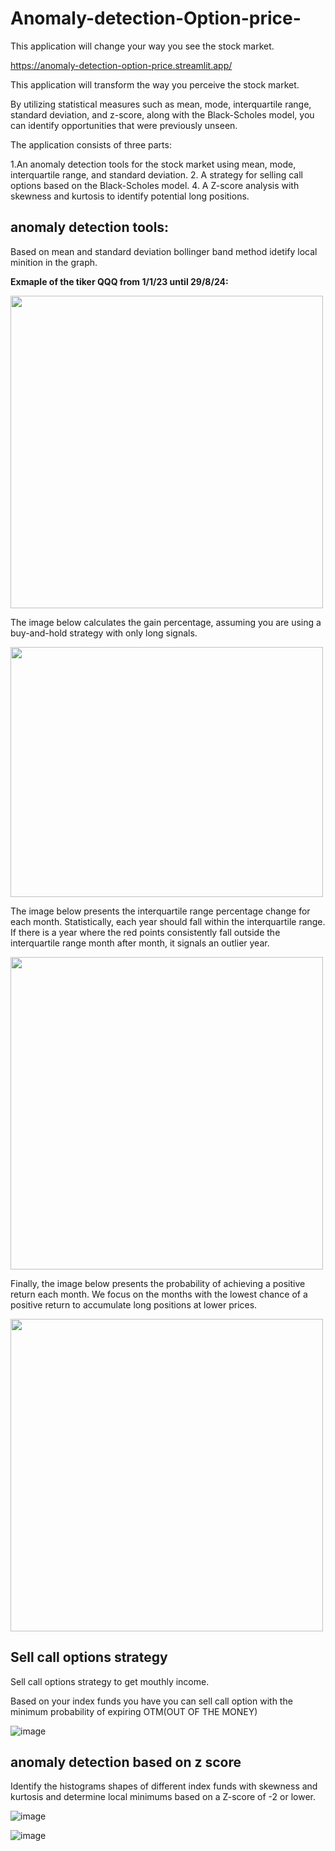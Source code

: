 # Anomaly-detection-Option-price-
This application will change your way you see the stock market.

https://anomaly-detection-option-price.streamlit.app/

This application will transform the way you perceive the stock market. 

By utilizing statistical measures such as mean, mode, interquartile range, standard deviation, and z-score, along with the Black-Scholes model, you can identify opportunities that were previously unseen.

The application consists of three parts:

1.An anomaly detection tools for the stock market using mean, mode, interquartile range, and standard deviation.
2. A strategy for selling call options based on the Black-Scholes model.
4. A Z-score analysis with skewness and kurtosis to identify potential long positions.


## anomaly detection tools:

Based on mean and standard deviation bollinger band method idetify local minition in the graph.

**Exmaple of the tiker QQQ from 1/1/23 until 29/8/24:**

<img src="https://github.com/user-attachments/assets/d9431f91-440d-465c-a2da-81880484d249" width="500" height="500">

The image below calculates the gain percentage, assuming you are using a buy-and-hold strategy with only long signals.

<img src="https://github.com/user-attachments/assets/e25eb8f3-956a-4d33-a871-9c812c0b59df" width="500" height="400">

The image below presents the interquartile range percentage change for each month.
Statistically, each year should fall within the interquartile range. 
If there is a year where the red points consistently fall outside the interquartile range month after month, it signals an outlier year.

<img src="https://github.com/user-attachments/assets/91190967-792f-4bc0-bb52-ff5421957eda" width="500" height="500">

Finally, the image below presents the probability of achieving a positive return each month.
We focus on the months with the lowest chance of a positive return to accumulate long positions at lower prices.

<img src="https://github.com/user-attachments/assets/34e1cc91-d461-47b4-8329-b41481ba6e75" width="500" height="500">


## Sell call options strategy

Sell call options strategy to get mouthly income.

Based on your index funds you have you can sell call option with the minimum probability of expiring OTM(OUT OF THE MONEY)

![image](https://github.com/user-attachments/assets/87b30b51-3c2a-4c33-af89-485d1e51d762)

## anomaly detection based on z score 


Identify the histograms shapes of different index funds with skewness and kurtosis and determine local minimums based on a Z-score of -2 or lower.


![image](https://github.com/user-attachments/assets/6ad0c16b-4dd8-4314-b40f-567c9164023b)


![image](https://github.com/user-attachments/assets/cf37f671-7a07-4c49-bba1-79780c3764a1)











